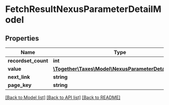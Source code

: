 # FetchResultNexusParameterDetailModel

## Properties
Name | Type | Description | Notes
------------ | ------------- | ------------- | -------------
**recordset_count** | **int** |  | [optional] 
**value** | [**\Together\Taxes\Model\NexusParameterDetailModel[]**](NexusParameterDetailModel.md) |  | [optional] 
**next_link** | **string** |  | [optional] 
**page_key** | **string** |  | [optional] 

[[Back to Model list]](../README.md#documentation-for-models) [[Back to API list]](../README.md#documentation-for-api-endpoints) [[Back to README]](../README.md)


